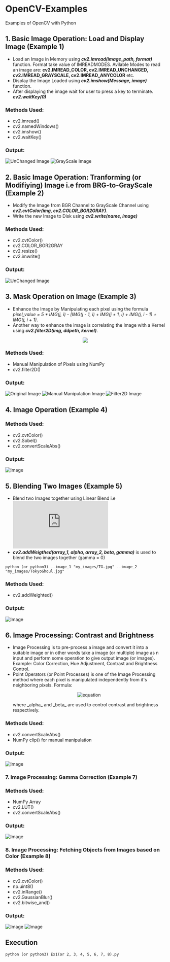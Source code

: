 # OpenCV-Examples
Examples of OpenCV with Python

## 1. Basic Image Operation: Load and Display Image (Example 1)

- Load an Image in Memory using **_cv2.imread(image_path, format)_** function. Format take value of IMREADMODES. Avilable Modes to read an image are: **cv2.IMREAD_COLOR, cv2.IMREAD_UNCHANGED, cv2.IMREAD_GRAYSCALE, cv2.IMREAD_ANYCOLOR** etc.
- Display the Image Loaded using **_cv2.imshow(Message, image)_** function.
- After displaying the image wait for user to press a key to terminate. **_cv2.waitKey(0)_**

### Methods Used:
  - cv2.imread()
  - cv2.namedWindows()
  - cv2.imshow()
  - cv2.waitKey()
  
### Output:
![UnChanged Image](https://github.com/Yashs744/OpenCV-Examples/blob/master/my_images/Output/result_1(1).png)
![GrayScale Image](https://github.com/Yashs744/OpenCV-Examples/blob/master/my_images/Output/result_1(2).png)

## 2. Basic Image Operation: Tranforming (or Modifiying) Image i.e from BRG-to-GrayScale (Example 2)

- Modify the Image from BGR Channel to GrayScale Channel using **_cv2.cvtColor(img, cv2.COLOR_BGR2GRAY)_**.
- Write the new Image to Disk using **_cv2.write(name, image)_**

### Methods Used:
  - cv2.cvtColor()
  - cv2.COLOR_BGR2GRAY
  - cv2.resize()
  - cv2.imwrite()

### Output:
![UnChanged Image](https://github.com/Yashs744/OpenCV-Examples/blob/master/my_images/Output/result_2.png)

## 3. Mask Operation on Image (Example 3)

- Enhance the Image by Manipulating each pixel using the formula<br>
    _pixel_value = 5 * IMG(j, i) - \[IMG(j - 1, i) + IMG(j + 1, i) + IMG(j, i - 1) + IMG(j, i + 1)_.
- Another way to enhance the image is correlating the Image with a Kernel using **_cv2.filter2D(img, ddpeth, kernel)_**.
<p align="center">
  <img src = "https://latex.codecogs.com/gif.latex?%5Cinline%20%5Cfn_phv%20%5Clarge%20kernel%20%3D%20%5Cbegin%7Bbmatrix%7D%200%26%20-1%26%200%5C%5C%20-1.5%26%205%26%20-1.5%5C%5C%200%26%20-1%26%200%20%5Cend%7Bbmatrix%7D">
</p>
 
  
### Methods Used:
  - Manual Manipulation of Pixels using NumPy
  - cv2.filter2D()
  
### Output:
![Original Image](https://github.com/Yashs744/OpenCV-Examples/blob/master/my_images/Output/result_3(1).png)
![Manual Manipulation Image](https://github.com/Yashs744/OpenCV-Examples/blob/master/my_images/Output/result_3(2).png)
![Filter2D Image](https://github.com/Yashs744/OpenCV-Examples/blob/master/my_images/Output/result_3(3).png)

## 4. Image Operation (Example 4)

### Methods Used:
  - cv2.cvtColor()
  - cv2.Sobel()
  - cv2.convertScaleAbs()
  
### Output:
![Image](https://github.com/Yashs744/OpenCV-Examples/blob/master/my_images/Output/result_4.png)

## 5. Blending Two Images (Example 5)

- Blend two Images together using Linear Blend i.e ![equation](https://latex.codecogs.com/gif.latex?%5Cinline%20%5Cfn_phv%20%5Csmall%20g%28x%29%20%3D%20%281%20-%20%5Calpha%20%29f_1%28x%29%20&plus;%20%5Calpha%20f_2%28x%29)
- **_cv2.addWeigthed(array_1, alpha, array_2, beta, gamma)_** is used to blend the two images together (gamma = 0)

```shell
python (or python3) --image_1 "my_images/TG.jpg" --image_2 "my_images/TokyoGhoul.jpg"
```

### Methods Used:
  - cv2.addWeighted()
  
### Output:
![Image](https://github.com/Yashs744/OpenCV-Examples/blob/master/my_images/Output/result_5.png)

## 6. Image Processing: Contrast and Brightness

- Image Processing is to pre-process a image and convert it into a suitable image or in other words take a image (or multiple) image as n input and perform some operation to give output image (or images). <br>Example: Color Correction, Hue Adjustment, Contrast and Brightness Control.
- Point Operators (or Point Processes) is one of the Image Processing method where each pixel is manipulated independently from it's neighboring pixels. Formula:<br>
  <p align="center">
    <img src="https://latex.codecogs.com/gif.latex?%5Cinline%20%5Cdpi%7B150%7D%20%5Cfn_cs%20g%28x%29%20%3D%20%5Calpha%20*%20f%28x%29%20&plus;%20%5Cbeta" alt="equation"/></p>
  where _alpha_ and _beta_ are used to control contrast and brightness respectively.

### Methods Used:
  - cv2.convertScaleAbs()
  - NumPy clip() for manual manipulation
  
### Output:
![Image](https://github.com/Yashs744/OpenCV-Examples/blob/master/my_images/Output/result_6.png)

### 7. Image Processing: Gamma Correction (Example 7)

### Methods Used:
  - NumPy Array
  - cv2.LUT()
  - cv2.convertScaleAbs()
  
### Output:
![Image](https://github.com/Yashs744/OpenCV-Examples/blob/master/my_images/Output/result_7.png)

### 8. Image Processing: Fetching Objects from Images based on Color (Example 8)

### Methods Used:
  - cv2.cvtColor()
  - np.uint8()
  - cv2.inRange()
  - cv2.GaussianBlur()
  - cv2.bitwise_and()
  
### Output:
![Image](https://github.com/Yashs744/OpenCV-Examples/blob/master/my_images/Output/result_8(1).png)
![Image](https://github.com/Yashs744/OpenCV-Examples/blob/master/my_images/Output/result_8(2).png)

## Execution
```shell
python (or python3) Ex1(or 2, 3, 4, 5, 6, 7, 8).py
```
